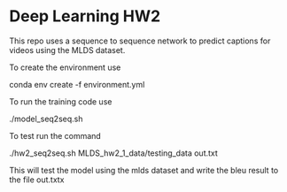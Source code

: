 # Deep Learning HW2

This repo uses a sequence to sequence network to predict captions for videos using the MLDS dataset.

To create the environment use 

conda env create -f environment.yml 

To run the training code use

 ./model_seq2seq.sh

To test run the command 

 ./hw2_seq2seq.sh MLDS_hw2_1_data/testing_data out.txt

This will test the model using the mlds dataset and write the bleu result to the file out.txtx

